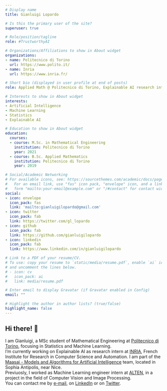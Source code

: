 ```yaml
---
# Display name
title: Gianluigi Lopardo

# Is this the primary user of the site?
superuser: true

# Role/position/tagline
role: #TrustworthyAI

# Organizations/Affiliations to show in About widget
organizations:
- name: Politecnico di Torino
  url: https://www.polito.it/
- name: Inria
  url: https://www.inria.fr/

# Short bio (displayed in user profile at end of posts)
role: Applied Math @ Politecnico di Torino, Explainable AI research intern @ INRIA.

# Interests to show in About widget
interests:
- Artificial Intelligence
- Machine Learning
- Statistics
- Explainable AI

# Education to show in About widget
education:
  courses:
  - course: M.Sc. in Mathematical Engineering
    institution: Politecnico di Torino
    year: 2021
  - course: B.Sc. Applied Mathematics
    institution: Politecnico di Torino
    year: 2019

# Social/Academic Networking
# For available icons, see: https://sourcethemes.com/academic/docs/page-builder/#icons
#   For an email link, use "fas" icon pack, "envelope" icon, and a link in the
#   form "mailto:your-email@example.com" or "/#contact" for contact widget.
social:
- icon: envelope
  icon_pack: fas
  link: 'mailto:gianluigilopardo@gmail.com'
- icon: twitter
  icon_pack: fab
  link: https://twitter.com/gl_lopardo
- icon: github
  icon_pack: fab
  link: https://github.com/gianluigilopardo
- icon: linkedin
  icon_pack: fab
  link: https://www.linkedin.com/in/gianluigilopardo

# Link to a PDF of your resume/CV.
# To use: copy your resume to `static/media/resume.pdf`, enable `ai` icons in `params.toml`, 
# and uncomment the lines below.
# - icon: cv
#   icon_pack: ai
#   link: media/resume.pdf

# Enter email to display Gravatar (if Gravatar enabled in Config)
email: ""

# Highlight the author in author lists? (true/false)
highlight_name: false
---
```


## Hi there! 👋
I am Gianluigi, a MSc student of Mathematical Engineering at [Politecnico di Torino](https://www.polito.it/), focusing in Statistics and Machine Learning.<br />
I’m currently working on Explainable AI as research intern at [INRIA](https://inria.fr/), French Institute for Research in Computer Science and Automation. I am part of the [Maasai - Models and Algorithms for Artificial Intelligence](https://team.inria.fr/maasai/) team, located in Sophia Antipolis, near Nice.<br />
Previuosly, I worked as Machine Learning engineer intern at [ALTEN](https://www.alten.com/), in a project in the field of Computer Vision and Image Processing.<br />
You can contact me by [e-mail](mailto:gianluigilopardo@gmail.com), on [LinkedIn](https://www.linkedin.com/in/gianluigilopardo/) or on [Twitter](https://twitter.com/gl_lopardo).


